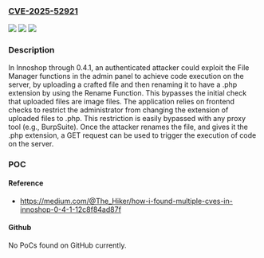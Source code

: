 ### [CVE-2025-52921](https://cve.mitre.org/cgi-bin/cvename.cgi?name=CVE-2025-52921)
![](https://img.shields.io/static/v1?label=Product&message=InnoShop&color=blue)
![](https://img.shields.io/static/v1?label=Version&message=0%20&color=brightgreen)
![](https://img.shields.io/static/v1?label=Vulnerability&message=CWE-420%20Unprotected%20Alternate%20Channel&color=brightgreen)

### Description

In Innoshop through 0.4.1, an authenticated attacker could exploit the File Manager functions in the admin panel to achieve code execution on the server, by uploading a crafted file and then renaming it to have a .php extension by using the Rename Function. This bypasses the initial check that uploaded files are image files. The application relies on frontend checks to restrict the administrator from changing the extension of uploaded files to .php. This restriction is easily bypassed with any proxy tool (e.g., BurpSuite). Once the attacker renames the file, and gives it the .php extension, a GET request can be used to trigger the execution of code on the server.

### POC

#### Reference
- https://medium.com/@The_Hiker/how-i-found-multiple-cves-in-innoshop-0-4-1-12c8f84ad87f

#### Github
No PoCs found on GitHub currently.

